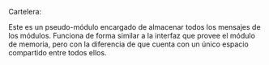 Cartelera:

Este es un pseudo-módulo encargado de almacenar todos los mensajes de los módulos. Funciona de forma similar a la interfaz que provee el módulo de memoria, pero con la diferencia de que cuenta con un único espacio compartido entre todos ellos.
